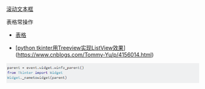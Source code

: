

[滚动文本框](https://www.jianshu.com/p/abea88607525)



表格常操作

+ [表格](https://blog.csdn.net/houyanhua1/article/details/78174470)

+ [[python tkinter用Treeview实现ListView效果](https://www.cnblogs.com/Tommy-Yu/p/4156014.html)](https://www.cnblogs.com/Tommy-Yu/p/4156014.html)



![1567963113694](assets/1567963113694.png)


